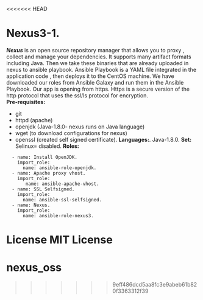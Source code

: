 <<<<<<< HEAD
# Nexus3-1.
***Nexus*** is an open source repository manager that allows you to proxy , collect and manage your  dependencies. It supports many artifact formats including Java.
Then we take these binaries that are already uploaded in nexus to ansible playbook. Ansible Playbook is a YAML file integrated in the application code , then deploys it to the CentOS machine.
We have downloaded our roles from Ansible Galaxy and run them in the Ansible Playbook.
Our app is opening from https. Https is a secure version of the http protocol that uses the ssl/ls protocol for encryption.  
**Pre-requisites:**
- git
- httpd (apache)
- openjdk (Java-1.8.0- nexus runs on Java language)
- wget (to download  configurations for nexus)
- openssl (created self signed certificate). 
**Languages:**.
Java-1.8.0.
**Set:**
Selinux= disabled.
**Roles:**
```
  - name: Install OpenJDK.
    import_role:
      name: ansible-role-openjdk.
  - name: Apache proxy vhost.
    import_role:
       name: ansible-apache-vhost.
  - name: SSL Selfsigned.
    import_role:
      name: ansible-ssl-selfsigned.
  - name: Nexus.
    import_role:
      name: ansible-role-nexus3.
```
**License**
MIT License  
=======
# nexus_oss
>>>>>>> 9eff486dcd5aa8fc3e9abeb61b820f3363312f39
